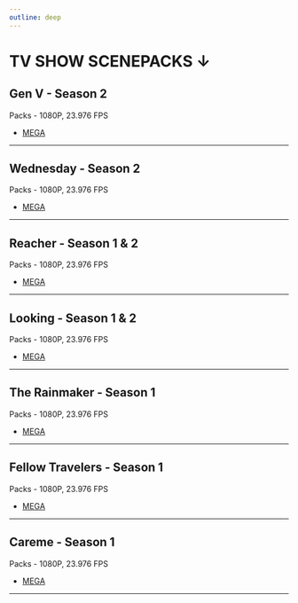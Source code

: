 ```yaml
---
outline: deep
---
```

# TV SHOW SCENEPACKS ↓


## Gen V - Season 2
Packs - 1080P, 23.976 FPS
- [MEGA](https://mega.nz/folder/8TQ3wKQa#IzZFjMQcHzo6m14G11hj6w)
---

## Wednesday - Season 2
Packs - 1080P, 23.976 FPS
- [MEGA](https://mega.nz/folder/VG4nVITJ#iPG9stK5wrv5UCchv-Z-Aw)
---

## Reacher - Season 1 & 2
Packs - 1080P, 23.976 FPS
- [MEGA](https://mega.nz/folder/BX4SQZoZ#iFqNkXG0TJ9HmerJxnMMHg)
---

## Looking - Season 1 & 2
Packs - 1080P, 23.976 FPS
- [MEGA](https://mega.nz/folder/lWpRWaxa#KXN66qwCUwkRNwPKC2batQ)
---

## The Rainmaker - Season 1
Packs - 1080P, 23.976 FPS
- [MEGA](https://mega.nz/folder/pWpEWaha#whrAEzJk3TXSxfiam-LNTQ)
---

## Fellow Travelers - Season 1
Packs - 1080P, 23.976 FPS
- [MEGA](https://mega.nz/folder/dCBFGIIC#AgwXaN5QaaR0KBnjG1vfOw)
---

## Careme - Season 1
Packs - 1080P, 23.976 FPS
- [MEGA](https://mega.nz/folder/lPh3RKpB#rUyuZoVeDuX4SgKbUom6Jg)
---

